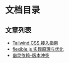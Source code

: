 # 文档目录

## 文章列表

- [Tailwind CSS 接入指南](articles/tailwindcss%20接入指南.md)
- [flexible.js 实现原理与优化](articles/flexible.js%20实现原理与优化.md)
- [幽灵依赖-版本冲突](articles/幽灵依赖-版本冲突.md)
